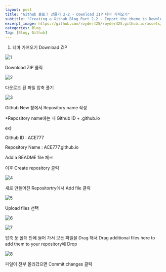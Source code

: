 ```yaml
---
layout: post
title: "Github 블로그 만들기 2-2 - Download ZIP 테마 가져오기"
subtitle: "Creating a Github Blog Part 2-2 - Import the theme to Download Zip"
excerpt_image: https://github.com/royder425/royder425.github.io/assets/155123794/ebb82319-adeb-423c-ba6d-ab82e3ea2c7c
categories: Blog
Tag: [Blog, Github]
---
```


1) 테마 가져오기 Download ZIP

![1](https://github.com/royder425/royder425.github.io/assets/155123794/a1a1e5e1-14b7-4406-a5d2-56a49cd8bfb5)

Download ZIP 클릭

![2](https://github.com/royder425/royder425.github.io/assets/155123794/7530f08a-284e-4e73-815b-91a8dbc85ae5)

다운로드 된 파일 압축 풀기

![3](https://github.com/royder425/royder425.github.io/assets/155123794/3ee67a1d-2ef7-4655-8adf-8fe04223b665)

Github New 창에서 Repository name 작성

*Repository name에는 내 Github ID + .github.io

ex)

Github ID : ACE777

Repository Name : ACE777.github.io

Add a README file 체크

이후 Create repository 클릭

![4](https://github.com/royder425/royder425.github.io/assets/155123794/78dc1d66-0ea4-4282-93d1-56d44deb6426)

새로 만들어진 Repositortry에서 Add file 클릭

![5](https://github.com/royder425/royder425.github.io/assets/155123794/92bd8137-01fb-495b-9dbb-007278269875)

Upload files 선택

![6](https://github.com/royder425/royder425.github.io/assets/155123794/85a31c94-44f3-4f66-8be5-42614d3ab678)

![7](https://github.com/royder425/royder425.github.io/assets/155123794/7025b2de-2ff4-453f-8639-de385be15742)

압축 푼 폴더 안에 들어 가서 모든 파일을 Drag 해서 Drag additional files here to add them to your repository에 Drop

![8](https://github.com/royder425/royder425.github.io/assets/155123794/737f3a97-eb7f-4a65-810e-52a6769ccec4)

파일이 전부 올라갔으면 Commit changes 클릭